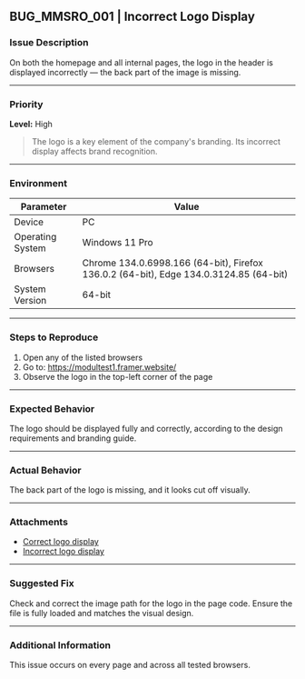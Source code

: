 ## BUG_MMSRO_001 | Incorrect Logo Display

### Issue Description

On both the homepage and all internal pages, the logo in the header is displayed incorrectly — the back part of the image is missing.

---

### Priority

**Level:** High

> The logo is a key element of the company's branding. Its incorrect display affects brand recognition.

---

### Environment

| Parameter        | Value                                                                                 |
| ---------------- | ------------------------------------------------------------------------------------- |
| Device           | PC                                                                                    |
| Operating System | Windows 11 Pro                                                                        |
| Browsers         | Chrome 134.0.6998.166 (64-bit), Firefox 136.0.2 (64-bit), Edge 134.0.3124.85 (64-bit) |
| System Version   | 64-bit                                                                                |

---

### Steps to Reproduce

1. Open any of the listed browsers
2. Go to: https://modultest1.framer.website/
3. Observe the logo in the top-left corner of the page

---

### Expected Behavior

The logo should be displayed fully and correctly, according to the design requirements and branding guide.

---

### Actual Behavior

The back part of the logo is missing, and it looks cut off visually.

---

### Attachments

- [Correct logo display](https://drive.google.com/file/d/1IxXWo8ez2Lx3oTZRMJpN4GpCHWuXMJ5M/view?usp=sharing)
- [Incorrect logo display](https://drive.google.com/file/d/112GIr3R9XnxOwyk9q2aYT1OppV3Qi3Mv/view?usp=sharing)

---

### Suggested Fix

Check and correct the image path for the logo in the page code. Ensure the file is fully loaded and matches the visual design.

---

### Additional Information

This issue occurs on every page and across all tested browsers.
